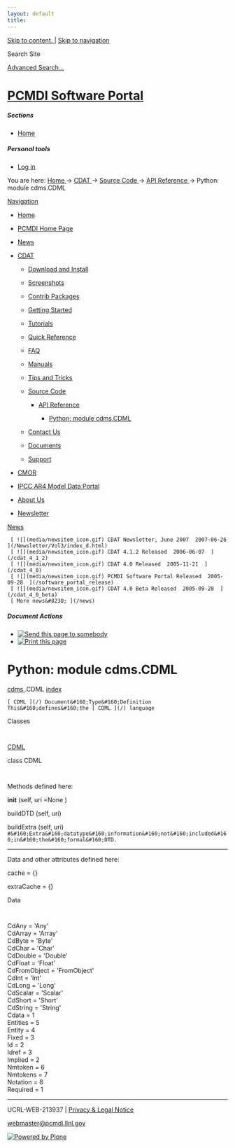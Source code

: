 ```yaml
---
layout: default
title:
---
```


 [ Skip to content. ](/cdat/source/api-reference/cdms.CDML.html) | [ Skip to
navigation ](/cdat/source/api-reference/cdms.CDML.html)

Search Site

[ Advanced Search&#8230; ](/search_form)

#  [ PCMDI Software Portal ](/)

#####  Sections

  * [ Home ](/)

#####  Personal tools

  * [ Log in ](/login_form)

You are here:  [ Home ](/) -> [ CDAT ](/cdat) -> [ Source Code ](/cdat/source)
-> [ API Reference ](/cdat/source/api-reference) -> Python: module cdms.CDML

[ Navigation ](/sitemap)

    

  * [ Home ](/)

  * [ PCMDI Home Page ](/)

  * [ News ](/news)

  * [ CDAT ](/cdat)

    * [ Download and Install ](/cdat/download)

    * [ Screenshots ](/cdat/screenshots)

    * [ Contrib Packages ](/cdat/contrib)

    * [ Getting Started ](/cdat/getting_started)

    * [ Tutorials ](/cdat/tutorials)

    * [ Quick Reference ](/cdat/quick_reference)

    * [ FAQ ](/cdat/FAQ)

    * [ Manuals ](/cdat/manuals)

    * [ Tips and Tricks ](/cdat/tips_and_tricks)

    * [ Source Code ](/cdat/source)

      * [ API Reference ](/cdat/source/api-reference)

        * [ Python: module cdms.CDML ](/cdat/source/api-reference/cdms.CDML.html)

    * [ Contact Us ](/cdat/contact-us)

    * [ Documents ](/cdat/docs)

    * [ Support ](/cdat/support)

  * [ CMOR ](/cmor)

  * [ IPCC AR4 Model Data Portal ](/esg_data_portal)

  * [ About Us ](/about)

  * [ Newsletter ](/Newsletter)

[ News ](/news)

     [ ![](media/newsitem_icon.gif) CDAT Newsletter, June 2007  2007-06-26  ](/Newsletter/Vol3/index_d.html)
     [ ![](media/newsitem_icon.gif) CDAT 4.1.2 Released  2006-06-07  ](/cdat_4_1_2)
     [ ![](media/newsitem_icon.gif) CDAT 4.0 Released  2005-11-21  ](/cdat_4_0)
     [ ![](media/newsitem_icon.gif) PCMDI Software Portal Released  2005-09-28  ](/software_portal_release)
     [ ![](media/newsitem_icon.gif) CDAT 4.0 Beta Released  2005-09-28  ](/cdat_4_0_beta)
     [ More news&#8230; ](/news)

#####  Document Actions

  * [ ![Send this page to somebody](media/mail_icon.gif) ](/cdat/source/api-reference/cdms.CDML.html/sendto_form)
  * [ ![Print this page](media/print_icon.gif) ](/this.print\(\))

#  Python: module cdms.CDML

  
  
 [ cdms  ](/cdms.html) .CDML 
[ index ](/)  

` [ CDML ](/) Document&#160;Type&#160;Definition  
This&#160;defines&#160;the [ CDML ](/) language `

  
 Classes 

` `

[ CDML ](/cdms.CDML.html)

  
class  CDML 

` `

Methods defined here:  

 __init__  (self, uri  =None  ) 

 buildDTD  (self, uri) 

 buildExtra  (self, uri) 
     ` #&#160;Extra&#160;datatype&#160;information&#160;not&#160;included&#160;in&#160;the&#160;formal&#160;DTD. `

* * *

Data and other attributes defined here:  

 cache  = {} 

 extraCache  = {} 

  
 Data 

` `

 CdAny  = 'Any'   
 CdArray  = 'Array'   
 CdByte  = 'Byte'   
 CdChar  = 'Char'   
 CdDouble  = 'Double'   
 CdFloat  = 'Float'   
 CdFromObject  = 'FromObject'   
 CdInt  = 'Int'   
 CdLong  = 'Long'   
 CdScalar  = 'Scalar'   
 CdShort  = 'Short'   
 CdString  = 'String'   
 Cdata  = 1   
 Entities  = 5   
 Entity  = 4   
 Fixed  = 3   
 Id  = 2   
 Idref  = 3   
 Implied  = 2   
 Nmtoken  = 6   
 Nmtokens  = 7   
 Notation  = 8   
 Required  = 1 

* * *

UCRL-WEB-213937 | [ Privacy & Legal Notice ](/disclaimer.html)

[ webmaster@pcmdi.llnl.gov ](/webmaster@pcmdi.llnl.gov)

[ ![Powered by Plone](media/plone_powered.gif) ](/)

